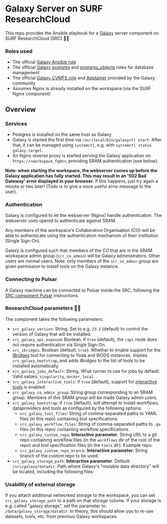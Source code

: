 # Galaxy Server on SURF ResearchCloud

This repo provides the Ansible playbook for a [Galaxy](https://galaxyproject.org/) server component on SURF ResearchCloud (SRC) 🏄‍♀️.

### Roles used

* The official [Galaxy Ansible role](https://github.com/galaxyproject/ansible-galaxy)
* The official [Galaxy postgres](https://github.com/galaxyproject/ansible-postgresql) and [postgres_objects](https://github.com/galaxyproject/ansible-postgresql-objects) roles for database management
* The official [Galaxy CVMFS role](https://training.galaxyproject.org/training-material/topics/admin/tutorials/cvmfs/tutorial.html) and [Apptainer](https://training.galaxyproject.org/training-material/topics/admin/tutorials/apptainer/tutorial.html) provided by the Galaxy community
* Assumes Nginx is already installed on the workspace (via the SURF Nginx component)
 
## Overview

### Services

* Postgres is installed on the same host as Galaxy
* Galaxy is started the first time via `/usr/local/bin/galaxyctl start`. After that, it can be managed using `systemctl`, e.g. with `systemctl status galaxy.target`.
* An Nginx reverse proxy is started serving the Galaxy application on `https://<workspace_fqdn>`, providing SRAM authentication (see below).

**Note: when starting the workspace, the webserver comes up before the Galaxy application has fully started. This may result in an '502 Bad Gateway' error displayed in your browser.** If this happens, just try again a minute or two later! (Todo is to give a more useful error message to the user).

### Authentication

Galaxy is configured to let the webserver (Nginx) handle authentication. The webserver uses openid to authenticate against SRAM.

Any members of the workspace's Collaborative Organisation (CO) will be able to authenticate using the authentication mechanism of their institution (Single Sign-On).

Galaxy is configured such that members of the CO that are in the SRAM workspace admin group (`src_co_admin`) will be Galaxy administrators. Other users are normal users. 
Note: only members of the `src_co_admin` group are given permission to install tools on the Galaxy instance.

### Connecting to Pulsar 

A Galaxy machine can be connected to Pulsar inside the SRC, following the [SRC component Pulsar](https://github.com/ErasmusMC-Bioinformatics/src-component-pulsar) instructions. 

### ResearchCloud parameters 🏄‍♀️

The component takes the following parameters:

* `src_galaxy_version`: String. Set to e.g. `23.2` (default) to control the version of Galaxy that will be installed.
* `src_galaxy_api_exposed`: Boolean. if `true` (default), the `/api` route does not require authentication via Single Sign-On.
* `src_ibridges`: Boolean (default: `true`). Whether to enable support for the [iBridges](https://github.com/UtrechtUniversity/galaxy-tools-ibridges) tool for connecting to Yoda and iRODS instances. Implies `src_galaxy_bootstrap`, and adds iBridges to the list of tools to be installed automatically.
* `src_galaxy_jobs_default`: String. What runner to use for jobs by default. Valid values: `singularity`, `docker`, `local`.
* `src_galaxy_interactive_tools`: if `true` (default), support for [interactive tools](https://docs.galaxyproject.org/en/master/admin/special_topics/interactivetools.html) is enabled.
* `src_galaxy_co_admin_group`: String group corresponding to an SRAM group. Members of this SRAM group will be made Galaxy admin users.
* `src_galaxy_bootstrap`: if `true` (default), will attempt to install workflows, dataproviders and tools as configured by the following options:
    * `src_galaxy_tool_files`: String of comma-separated paths to YAML files (in this repo) containing tool specifications.
    * `src_galaxy_workflow_files`: String of comma-separated paths to `.ga` files (in this repo) containing workflow specifications.
    * `src_galaxy_custom_repo`: **Interactive parameter**. String URL to a git repo containing workflow files (in the `workflows` dir of the root of the repo) and tool specification files (in the `tools` dir). Example repo: 
    * `src_galaxy_custom_repo_branch`: **Interactive parameter**. String branch of the custom repo to be used.
* `src_galaxy_storage_path`: **Interactive parameter**. Default: `/srv/galaxy/datadir`. Path where Galaxy's "mutable data directory" will be located, including the following files:


### Usability of external storage
If you attach additional networked storage to the workspace, you can set `src_galaxy_storage_path` to a path on that storage volume. If your storage is e.g. called "galaxy storage", set the parameter to: `/data/galaxy_storage/datadir`. In theory, this should allow you to re-use datasets, tools, etc. from previous Galaxy workspaces.

